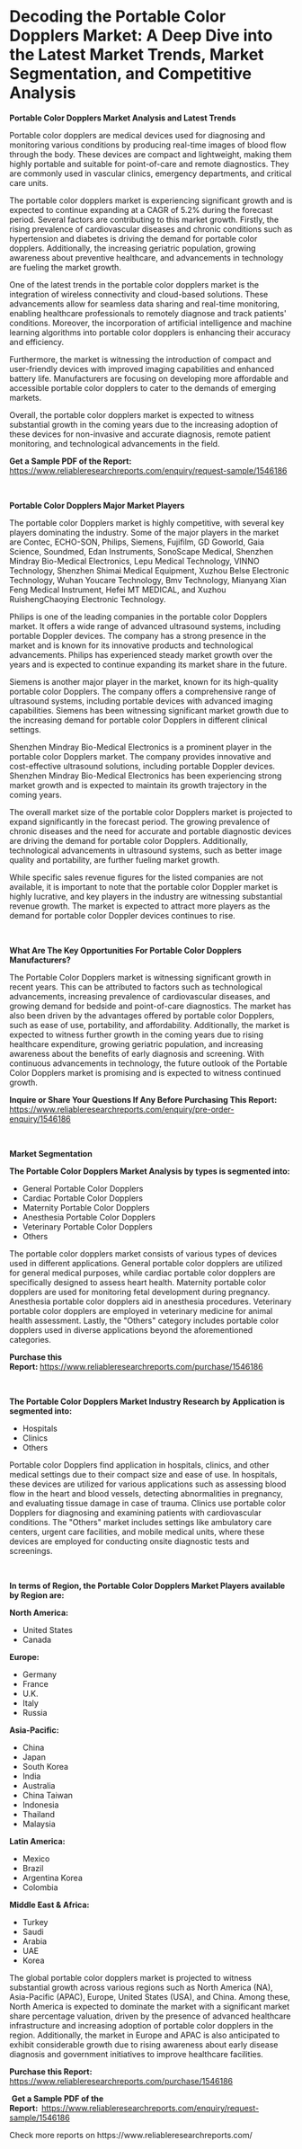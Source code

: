 <p><h1>Decoding the Portable Color Dopplers Market: A Deep Dive into the Latest Market Trends, Market Segmentation, and Competitive Analysis</h1></p><p><strong>Portable Color Dopplers Market Analysis and Latest Trends</strong></p>
<p><p>Portable color dopplers are medical devices used for diagnosing and monitoring various conditions by producing real-time images of blood flow through the body. These devices are compact and lightweight, making them highly portable and suitable for point-of-care and remote diagnostics. They are commonly used in vascular clinics, emergency departments, and critical care units.</p><p>The portable color dopplers market is experiencing significant growth and is expected to continue expanding at a CAGR of 5.2% during the forecast period. Several factors are contributing to this market growth. Firstly, the rising prevalence of cardiovascular diseases and chronic conditions such as hypertension and diabetes is driving the demand for portable color dopplers. Additionally, the increasing geriatric population, growing awareness about preventive healthcare, and advancements in technology are fueling the market growth.</p><p>One of the latest trends in the portable color dopplers market is the integration of wireless connectivity and cloud-based solutions. These advancements allow for seamless data sharing and real-time monitoring, enabling healthcare professionals to remotely diagnose and track patients' conditions. Moreover, the incorporation of artificial intelligence and machine learning algorithms into portable color dopplers is enhancing their accuracy and efficiency.</p><p>Furthermore, the market is witnessing the introduction of compact and user-friendly devices with improved imaging capabilities and enhanced battery life. Manufacturers are focusing on developing more affordable and accessible portable color dopplers to cater to the demands of emerging markets.</p><p>Overall, the portable color dopplers market is expected to witness substantial growth in the coming years due to the increasing adoption of these devices for non-invasive and accurate diagnosis, remote patient monitoring, and technological advancements in the field.</p></p>
<p><strong>Get a Sample PDF of the Report:&nbsp;</strong> <a href="https://www.reliableresearchreports.com/enquiry/request-sample/1546186">https://www.reliableresearchreports.com/enquiry/request-sample/1546186</a></p>
<p>&nbsp;</p>
<p><strong>Portable Color Dopplers Major Market Players</strong></p>
<p><p>The portable color Dopplers market is highly competitive, with several key players dominating the industry. Some of the major players in the market are Contec, ECHO-SON, Philips, Siemens, Fujifilm, GD Goworld, Gaia Science, Soundmed, Edan Instruments, SonoScape Medical, Shenzhen Mindray Bio-Medical Electronics, Lepu Medical Technology, VINNO Technology, Shenzhen Shimai Medical Equipment, Xuzhou Belse Electronic Technology, Wuhan Youcare Technology, Bmv Technology, Mianyang Xian Feng Medical Instrument, Hefei MT MEDICAL, and Xuzhou RuishengChaoying Electronic Technology.</p><p>Philips is one of the leading companies in the portable color Dopplers market. It offers a wide range of advanced ultrasound systems, including portable Doppler devices. The company has a strong presence in the market and is known for its innovative products and technological advancements. Philips has experienced steady market growth over the years and is expected to continue expanding its market share in the future.</p><p>Siemens is another major player in the market, known for its high-quality portable color Dopplers. The company offers a comprehensive range of ultrasound systems, including portable devices with advanced imaging capabilities. Siemens has been witnessing significant market growth due to the increasing demand for portable color Dopplers in different clinical settings.</p><p>Shenzhen Mindray Bio-Medical Electronics is a prominent player in the portable color Dopplers market. The company provides innovative and cost-effective ultrasound solutions, including portable Doppler devices. Shenzhen Mindray Bio-Medical Electronics has been experiencing strong market growth and is expected to maintain its growth trajectory in the coming years.</p><p>The overall market size of the portable color Dopplers market is projected to expand significantly in the forecast period. The growing prevalence of chronic diseases and the need for accurate and portable diagnostic devices are driving the demand for portable color Dopplers. Additionally, technological advancements in ultrasound systems, such as better image quality and portability, are further fueling market growth.</p><p>While specific sales revenue figures for the listed companies are not available, it is important to note that the portable color Doppler market is highly lucrative, and key players in the industry are witnessing substantial revenue growth. The market is expected to attract more players as the demand for portable color Doppler devices continues to rise.</p></p>
<p>&nbsp;</p>
<p><strong>What Are The Key Opportunities For Portable Color Dopplers Manufacturers?</strong></p>
<p><p>The Portable Color Dopplers market is witnessing significant growth in recent years. This can be attributed to factors such as technological advancements, increasing prevalence of cardiovascular diseases, and growing demand for bedside and point-of-care diagnostics. The market has also been driven by the advantages offered by portable color Dopplers, such as ease of use, portability, and affordability. Additionally, the market is expected to witness further growth in the coming years due to rising healthcare expenditure, growing geriatric population, and increasing awareness about the benefits of early diagnosis and screening. With continuous advancements in technology, the future outlook of the Portable Color Dopplers market is promising and is expected to witness continued growth.</p></p>
<p><strong>Inquire or Share Your Questions If Any Before Purchasing This Report:</strong> <a href="https://www.reliableresearchreports.com/enquiry/pre-order-enquiry/1546186">https://www.reliableresearchreports.com/enquiry/pre-order-enquiry/1546186</a></p>
<p>&nbsp;</p>
<p><strong>Market Segmentation</strong></p>
<p><strong>The Portable Color Dopplers Market Analysis by types is segmented into:</strong></p>
<p><ul><li>General Portable Color Dopplers</li><li>Cardiac Portable Color Dopplers</li><li>Maternity Portable Color Dopplers</li><li>Anesthesia Portable Color Dopplers</li><li>Veterinary Portable Color Dopplers</li><li>Others</li></ul></p>
<p><p>The portable color dopplers market consists of various types of devices used in different applications. General portable color dopplers are utilized for general medical purposes, while cardiac portable color dopplers are specifically designed to assess heart health. Maternity portable color dopplers are used for monitoring fetal development during pregnancy. Anesthesia portable color dopplers aid in anesthesia procedures. Veterinary portable color dopplers are employed in veterinary medicine for animal health assessment. Lastly, the "Others" category includes portable color dopplers used in diverse applications beyond the aforementioned categories.</p></p>
<p><strong>Purchase this Report:&nbsp;</strong><a href="https://www.reliableresearchreports.com/purchase/1546186">https://www.reliableresearchreports.com/purchase/1546186</a></p>
<p>&nbsp;</p>
<p><strong>The Portable Color Dopplers Market Industry Research by Application is segmented into:</strong></p>
<p><ul><li>Hospitals</li><li>Clinics</li><li>Others</li></ul></p>
<p><p>Portable color Dopplers find application in hospitals, clinics, and other medical settings due to their compact size and ease of use. In hospitals, these devices are utilized for various applications such as assessing blood flow in the heart and blood vessels, detecting abnormalities in pregnancy, and evaluating tissue damage in case of trauma. Clinics use portable color Dopplers for diagnosing and examining patients with cardiovascular conditions. The "Others" market includes settings like ambulatory care centers, urgent care facilities, and mobile medical units, where these devices are employed for conducting onsite diagnostic tests and screenings.</p></p>
<p>&nbsp;</p>
<p><strong>In terms of Region, the Portable Color Dopplers Market Players available by Region are:</strong></p>
<p>
    <p> <strong> North America: </strong>
        <ul>
            <li>United States</li>
            <li>Canada</li>
        </ul>
        </p> 
    <p> <strong> Europe: </strong>
        <ul>
            <li>Germany</li>
            <li>France</li>
            <li>U.K.</li>
            <li>Italy</li>
            <li>Russia</li>
        </ul>
        </p> 
    <p> <strong> Asia-Pacific: </strong>
        <ul>
            <li>China</li>
            <li>Japan</li>
            <li>South Korea</li>
            <li>India</li>
            <li>Australia</li>
            <li>China Taiwan</li>
            <li>Indonesia</li>
            <li>Thailand</li>
            <li>Malaysia</li>
        </ul>
        </p> 
    <p> <strong> Latin America: </strong>
        <ul>
            <li>Mexico</li>
            <li>Brazil</li>
            <li>Argentina Korea</li>
            <li>Colombia</li>
        </ul>
        </p> 
    <p> <strong> Middle East & Africa: </strong>
        <ul>
            <li>Turkey</li>
            <li>Saudi</li>
            <li>Arabia</li>
            <li>UAE</li>
            <li>Korea</li>
        </ul>
    </p>
    </p>
<p><p>The global portable color dopplers market is projected to witness substantial growth across various regions such as North America (NA), Asia-Pacific (APAC), Europe, United States (USA), and China. Among these, North America is expected to dominate the market with a significant market share percentage valuation, driven by the presence of advanced healthcare infrastructure and increasing adoption of portable color dopplers in the region. Additionally, the market in Europe and APAC is also anticipated to exhibit considerable growth due to rising awareness about early disease diagnosis and government initiatives to improve healthcare facilities.</p></p>
<p><strong>Purchase this Report: </strong><a href="https://www.reliableresearchreports.com/purchase/1546186">https://www.reliableresearchreports.com/purchase/1546186</a></p>
<p>&nbsp;<strong>Get a Sample PDF of the Report:&nbsp;&nbsp;</strong><a href="https://www.reliableresearchreports.com/enquiry/request-sample/1546186">https://www.reliableresearchreports.com/enquiry/request-sample/1546186</a></p>
<p><strong></strong></p>
<p>Check more reports on https://www.reliableresearchreports.com/</p>